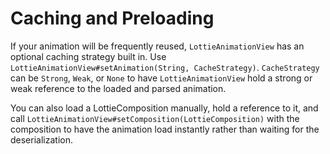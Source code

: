 # Caching and Preloading

If your animation will be frequently reused, `LottieAnimationView` has an optional caching strategy built in. Use `LottieAnimationView#setAnimation(String, CacheStrategy)`. `CacheStrategy` can be `Strong`, `Weak`, or `None` to have `LottieAnimationView` hold a strong or weak reference to the loaded and parsed animation.

You can also load a LottieComposition manually, hold a reference to it, and call `LottieAnimationView#setComposition(LottieComposition)` with the composition to have the animation load instantly rather than waiting for the deserialization.
